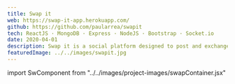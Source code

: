 ```yaml
---
title: Swap it
web: https://swap-it-app.herokuapp.com/
github: https://github.com/paularrea/swapit
tech: ReactJS · MongoDB · Express · NodeJS · Bootstrap · Socket.io
date: 2020-04-01
description: Swap it is a social platform designed to post and exchange handmade products.
featuredImage: ../../images/swapit.jpg
---
```


import SwComponent from "../../images/project-images/swapContainer.jsx"

<SwComponent/>
